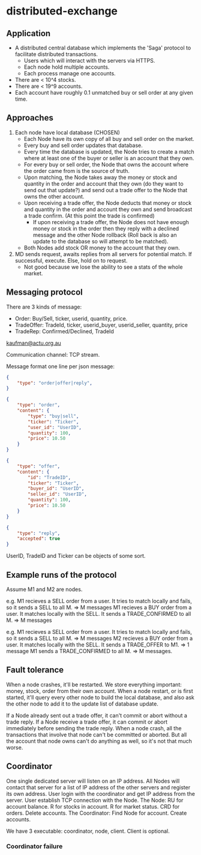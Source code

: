 # distributed-exchange

## Application
- A distributed central database which implements the 'Saga' protocol to facilitate distributed transactions.
    - Users which will interact with the servers via HTTPS.
    - Each node hold multiple accounts.
    - Each process manage one accounts.
- There are < 10^4 stocks.
- There are < 19^9 accounts.
- Each account have roughly 0.1 unmatched buy or sell order at any given time.

## Approaches
1. Each node have local database (CHOSEN)
    - Each Node have its own copy of all buy and sell order on the market.
    - Every buy and sell order updates that database.
    - Every time the database is updated, the Node tries to create a match where at least one of the buyer or seller is an account that they own.
    - For every buy or sell order, the Node that owns the account where the order came from is the source of truth.
    - Upon matching, the Node takes away the money or stock and quantity in the order and account that they own (do they want to send out that update?) and send out a trade offer to the Node that owns the other account.
    - Upon receiving a trade offer, the Node deducts that money or stock and quantity in the order and account they own and send broadcast a trade confirm. (At this point the trade is confirmed)
        - If upon receiving a trade offer, the Node does not have enough money or stock in the order then they reply with a declined message and the other Node rollback (Roll back is also an update to the database so will attempt to be matched).
    - Both Nodes add stock OR money to the account that they own.
2. MD sends request, awaits replies from all servers for potential match. If successful, execute. Else, hold on to request.
    - Not good because we lose the ability to see a stats of the whole market.

## Messaging protocol
There are 3 kinds of message:
- Order: Buy/Sell, ticker, userid, quantity, price.
- TradeOffer: TradeId, ticker, userid_buyer, userid_seller, quantity, price
- TradeRep: Confirmed/Declined, TradeId

kaufman@actu.org.au

Communication channel: TCP stream.

Message format one line per json message:
```json
{
    "type": "order|offer|reply",
}
```
```json
{
    "type": "order",
    "content": {
        "type": "buy|sell",
        "ticker": "Ticker",
        "user_id": "UserID",
        "quantity": 100,
        "price": 10.50
    }
}
```
```json
{
    "type": "offer",
    "content": {
        "id": "TradeID",
        "ticker": "Ticker",
        "buyer_id": "UserID",
        "seller_id": "UserID",
        "quantity": 100,
        "price": 10.50
    }
}
```
```json
{
    "type": "reply",
    "accepted": true
}
```

UserID, TradeID and Ticker can be objects of some sort.

## Example runs of the protocol
Assume M1 and M2 are nodes.

e.g. M1 recieves a SELL order from a user. It tries to match locally and fails, so it sends a SELL to all M. => M messages
     M1 recieves a BUY order from a user. It matches locally with the SELL. It sends a TRADE_CONFIRMED to all M. => M messages

e.g. M1 recieves a SELL order from a user. It tries to match locally and fails, so it sends a SELL to all M. => M messages
     M2 recieves a BUY order from a user. It matches locally with the SELL. It sends a TRADE_OFFER to M1. => 1 message
     M1 sends a TRADE_CONFIRMED to all M. => M messages.

## Fault tolerance
When a node crashes, it'll be restarted.
We store everything important: money, stock, order from their own account.
When a node restart, or is first started, it'll query every other node to build the local database, and also ask the other node to add it to the update list of database update.

If a Node already sent out a trade offer, it can't commit or abort without a trade reply.
If a Node receive a trade offer, it can commit or abort immediately before sending the trade reply.
When a node crash, all the transactions that involve that node can't be committed or aborted. But all the account that node owns can't do anything as well, so it's not that much worse.

## Coordinator
One single dedicated server will listen on an IP address.
All Nodes will contact that server for a list of IP address of the other servers and register its own address.
User login with the coordinator and get IP address from the server.
User establish TCP connection with the Node.
The Node:
RU for account balance. R for stocks in account. R for market status. CRD for orders.
Delete accounts.
The Coordinator:
Find Node for account.
Create accounts.

We have 3 executable: coordinator, node, client. Client is optional.

### Coordinator failure

